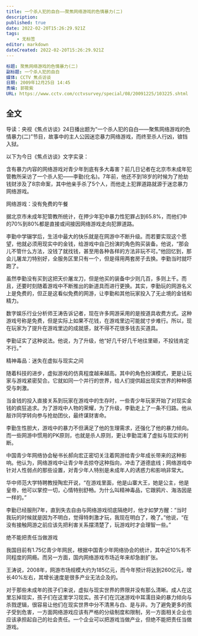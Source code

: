 ```yaml
---
title: 一个杀人犯的自白——聚焦网络游戏的色情暴力(二)
description:
published: true
date: 2022-02-20T15:26:29.921Z
tags:
    - 无标签
editor: markdown
dateCreated: 2022-02-20T15:26:29.921Z
---
```


```YAML
标题: 聚焦网络游戏的色情暴力(二)
副标题: 一个杀人犯的自白
媒体: CCTV 焦点访谈
日期: 2009年12月25日 14:45
责编: 郭筱紫
URL: https://www.cctv.com/cctvsurvey/special/08/20091225/103225.shtml
```

## 全文

导读：央视《焦点访谈》24日播出题为“一个杀人犯的自白——聚焦网络游戏的色情暴力(二)”节目，故事中的主人公因迷恋暴力网络游戏，而终至杀人行凶，锒铛入狱。

以下为今日《焦点访谈》文字实录：

含有暴力内容的网络游戏对青少年到底有多大毒害？前几日记者在北京市未成年犯管教所采访了一个杀人犯——李勤(化名)。7年前，他还不到18岁的时候为了抢劫钱财涉及了8宗命案，其中他亲手杀了5个人，而他走上犯罪道路就源于迷恋暴力网络游戏。

网络游戏：没有免费的午餐

据北京市未成年犯管教所统计，在押少年犯中暴力性犯罪占到65.8%，而他们中的70%到80%都是直接或间接因网络游戏走向犯罪道路。

李勤中学辍学后，生活中最大的快乐就是在网游中不断升级。而若要实现这个愿望，他就必须用现实中的金钱，给游戏中自己扮演的角色购买装备。他说，“那会儿不管什么方法，没钱了就找钱，甚至用各种各样的方法非玩不可。”他回忆到，那会儿屠龙刀特别好，全服务区里只有一个，但是得用两套房子去换。李勤当时就吓跑了。

虽然李勤没有买到这把天价屠龙刀，但是他买的装备中少则几百，多则上千。而且，还要时刻随着游戏中不断推出的新道具而进行更换。其实，李勤玩的网游名义上是免费的，但正是这看似免费的网游，让李勤和其他玩家投入了无止境的金钱和精力。

数字娱乐行业分析师王涛告诉记者，现在许多网游采用的是按道具收费方式。这种游戏号称是免费，但是实际上如果不花钱，在游戏里边可能就寸步难行。所以，现在玩家为了提升在游戏里边的成就感，就不得不花很多钱去买道具。

李勤证实了这种说法。他说，为了升级，他“好几千好几千地往里砸，不投钱肯定不行。”

精神毒品：迷失在虚拟与现实之间

随着科技的进步，虚拟游戏的仿真程度越来越高。其中的角色扮演模式，更是让玩家与游戏紧密契合。它就如同一个并行的世界，给人们提供超出现实世界的种种感受与刺激。

当金钱的投入直接关系到玩家在游戏中的生存时，一些青少年玩家开始了对现实金钱的疯狂追求。为了游戏中人物的荣耀，为了升级，李勤走上了一条不归路。他从敲诈同学转向参与抢劫团伙，最终谋财害命。

李勤生性胆大，游戏中的暴力不但满足了他的生理需求，还强化了他的暴力倾向。而一些网游中惯用的PK原则，也就是杀人原则，更让李勤混淆了虚拟与现实的判断。

中国青少年网络协会秘书长郝向宏正密切关注着网游给青少年成长带来的这种影响。他认为，网络游戏中让青少年去掠夺这种指向，冲击了道德底线；网络游戏中针对人性弱点的那些设置，对青少年人特别是未成年人的诱惑力和影响非常大。

华中师范大学特聘教授陶宏开说，“在游戏里面，他是山寨大王，她是公主，他是皇帝，他可以掌控一切，心情特别舒畅。为什么叫精神毒品，它跟鸦片、海洛因是一样的。”

李勤已经服刑7年，直到失去自由与网络游戏彻底隔绝时，他才如梦方醒：“当时我玩的时候就是因为不明白，觉得特刺激才玩，我现在明白了，晚了。”他说，“在没有接触网游之前应该先把利害关系摆清楚了，玩游戏时才会理智一些。”

绝不能把责任当做游戏

我国目前有1.75亿青少年网民，根据中国青少年网络协会的统计，其中近10%有不同程度的网瘾。而另一方面，国内网络游戏市场近年来却急剧扩张。

王涛说，2008年，网游市场规模大约为185亿元，而今年预计将达到260亿元，增长40%左右，其增长速度是很多产业无法企及的。

对于那些未成年的孩子们来说，虚拟与现实世界的界限并没有那么清晰。成人在这里忘掉现实，孩子们在这里学习现实。孩子们在沉迷游戏中耳濡目染的暴力倾向与杀戮逻辑，很容易让他们在现实世界中分不清黑与白、是与非。为了避免更多的孩子受到危害，一方面网络游戏应该有严格的分级制度和限制，另一方面相关企业也应该承担起自己的社会责任。一个企业可以把游戏当做产业，但绝不能把责任当做游戏。
